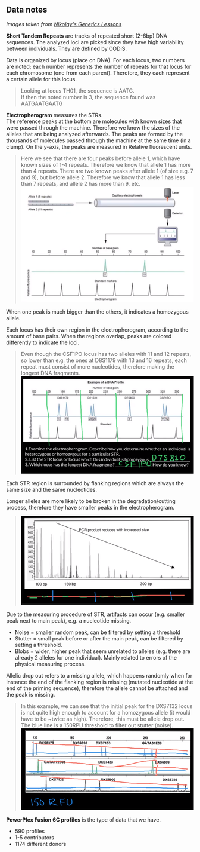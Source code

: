 ## Data notes
*Images taken from [Nikolay's Genetics Lessons](https://www.youtube.com/user/GeneticsLessons)*

**Short Tandem Repeats** are tracks of repeated short (2-6bp) DNA sequences. The analyzed loci are picked since they have high variability between individuals. They are defined by CODIS.

Data is organized by locus (place on DNA). For each locus, two numbers are noted; each number represents the number of repeats for that locus for each chromosome (one from each parent). Therefore, they each represent a certain allele for this locus.

>Looking at locus TH01, the sequence is AATG.  
If then the noted number is 3, the sequence found was   
AATGAATGAATG

**Electropherogram** measures the STRs.   
The reference peaks at the bottom are molecules with known sizes that were passed through the machine. Therefore we know the sizes of the alleles that are being analyzed afterwards. The peaks are formed by the thousands of molecules passed through the machine at the same time (in a clump). On the y-axis, the peaks are measured in Relative fluorescent units.

>Here we see that there are four peaks before allele 1, which have known sizes of 1-4 repeats. Therefore we know that allele 1 has more than 4 repeats. There are two known peaks after allele 1 (of size e.g. 7 and 9), but before allele 2. Therefore we know that allele 1 has less than 7 repeats, and allele 2 has more than 9. etc.
![](assets/notes_data-c5cd12db.png)

When one peak is much bigger than the others, it indicates a homozygous allele.  

Each locus has their own region in the electropherogram, according to the amount of base pairs. When the regions overlap, peaks are colored differently to indicate the loci.

>Even though the CSF1PO locus has two alleles with 11 and 12 repeats, so lower than e.g. the ones at D8S1179 with 13 and 16 repeats, each repeat must consist of more nucleotides, therefore making the longest DNA fragments.  
![](assets/notes_data-bd0ecd9e.png)


Each STR region is surrounded by flanking regions which are always the same size and the same nucleotides.

Longer alleles are more likely to be broken in the degradation/cutting process, therefore they have smaller peaks in the electropherogram.

>![](assets/notes_data-1eb32bee.png)

Due to the measuring procedure of STR, artifacts can occur (e.g. smaller peak next to main peak), e.g. a nucleotide missing.
* Noise = smaller random peak, can be filtered by setting a threshold
* Stutter = small peak before or after the main peak, can be filtered by setting a threshold.
* Blobs = wider, higher peak that seem unrelated to alleles (e.g. there are already 2 alleles for one individual). Mainly related to errors of the physical measuring process.

Allelic drop out refers to a missing allele, which happens randomly when for instance the end of the flanking region is missing (mutated nucleotide at the end of the priming sequence), therefore the allele cannot be attached and the peak is missing.

>In this example, we can see that the initial peak for the DXS7132 locus is not quite high enough to account for a homozygous allele (it would have to be ~twice as high). Therefore, this must be allele drop out. The blue line is a 150RPU threshold to filter out stutter (noise).  
![](assets/notes_data-5cfc23c6.png)

**PowerPlex Fusion 6C profiles** is the type of data that we have.
* 590 profiles
* 1-5 contributors
* 1174 different donors
